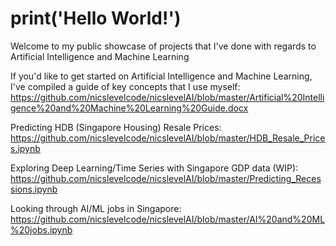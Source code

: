 # print('Hello World!')

Welcome to my public showcase of projects that I've done with regards to Artificial Intelligence and Machine Learning

If you'd like to get started on Artificial Intelligence and Machine Learning, I've compiled a guide of key concepts that I use myself:
https://github.com/nicslevelcode/nicslevelAI/blob/master/Artificial%20Intelligence%20and%20Machine%20Learning%20Guide.docx

Predicting HDB (Singapore Housing) Resale Prices: https://github.com/nicslevelcode/nicslevelAI/blob/master/HDB_Resale_Prices.ipynb

Exploring Deep Learning/Time Series with Singapore GDP data (WIP): https://github.com/nicslevelcode/nicslevelAI/blob/master/Predicting_Recessions.ipynb

Looking through AI/ML jobs in Singapore: https://github.com/nicslevelcode/nicslevelAI/blob/master/AI%20and%20ML%20jobs.ipynb


